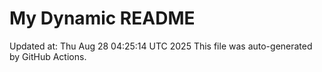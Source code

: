 # My Dynamic README
Updated at: Thu Aug 28 04:25:14 UTC 2025
This file was auto-generated by GitHub Actions.
